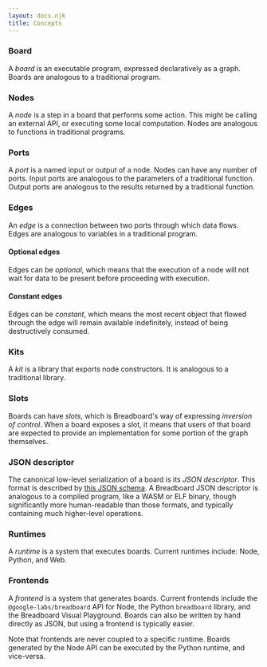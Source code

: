 ```yaml
---
layout: docs.njk
title: Concepts
---
```


### Board

A _board_ is an executable program, expressed declaratively as a graph. Boards
are analogous to a traditional program.

### Nodes

A _node_ is a step in a board that performs some action. This might be calling
an external API, or executing some local computation. Nodes are analogous to
functions in traditional programs.

### Ports

A _port_ is a named input or output of a node. Nodes can have any number of
ports. Input ports are analogous to the parameters of a traditional function.
Output ports are analogous to the results returned by a traditional function.

### Edges

An _edge_ is a connection between two ports through which data flows. Edges are
analogous to variables in a traditional program.

#### Optional edges

Edges can be _optional_, which means that the execution of a node will not wait
for data to be present before proceeding with execution.

#### Constant edges

Edges can be _constant_, which means the most recent object that flowed through
the edge will remain available indefinitely, instead of being destructively
consumed.

### Kits

A _kit_ is a library that exports node constructors. It is analogous to a
traditional library.

### Slots

Boards can have _slots_, which is Breadboard's way of expressing _inversion of
control_. When a board exposes a slot, it means that users of that board are
expected to provide an implementation for some portion of the graph themselves.

### JSON descriptor

The canonical low-level serialization of a board is its _JSON descriptor_. This
format is described by [this JSON
schema](https://github.com/breadboard-ai/breadboard/blob/main/packages/breadboard/breadboard.schema.json).
A Breadboard JSON descriptor is analogous to a compiled program, like a WASM or
ELF binary, though significantly more human-readable than those formats, and
typically containing much higher-level operations.

### Runtimes

A _runtime_ is a system that executes boards. Current runtimes include: Node,
Python, and Web.

### Frontends

A _frontend_ is a system that generates boards. Current frontends include the
`@google-labs/breadboard` API for Node, the Python `breadboard` library, and the
Breadboard Visual Playground. Boards can also be written by hand directly as
JSON, but using a frontend is typically easier.

Note that frontends are never coupled to a specific runtime. Boards generated by
the Node API can be executed by the Python runtime, and vice-versa.
